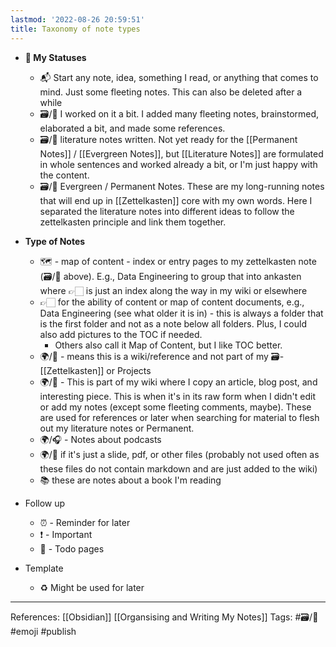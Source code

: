 ```yaml
---
lastmod: '2022-08-26 20:59:51'
title: Taxonomy of note types
---
```


-   **🚦 My Statuses**
    -   📬 Start any note, idea, something I read, or anything that comes to mind. Just some fleeting notes. This can also be deleted after a while
    -   🗃/🌻 I worked on it a bit. I added many fleeting notes, brainstormed, elaborated a bit, and made some references.
    -   🗃/📖 literature notes written. Not yet ready for the [[Permanent Notes]] / [[Evergreen Notes]], but [[Literature Notes]] are formulated in whole sentences and worked already a bit, or I'm just happy with the content.
    -   🗃/🌳 Evergreen / Permanent Notes. These are my long-running notes that will end up in [[Zettelkasten]] core with my own words. Here I separated the literature notes into different ideas to follow the zettelkasten principle and link them together.

- **Type of Notes**
	- 🗺 - map of content - index or entry pages to my zettelkasten note (🗃/🌳 above). E.g., Data Engineering to group that into ankasten where 👉🏻 is just an index along the way in my wiki or elsewhere
	- 👉🏻 for the ability of content or map of content documents, e.g., Data Engineering (see what older it is in) - this is always a folder that is the first folder and not as a note below all folders. Plus, I could also add pictures to the TOC if needed.
		- Others also call it Map of Content, but I like TOC better.
	- 🌍/📝 - means this is a wiki/reference and not part of my 🗃- [[Zettelkasten]] or Projects
	- 🌍/📰 - This is part of my wiki where I copy an article, blog post, and interesting piece. This is when it's in its raw form when I didn't edit or add my notes (except some fleeting comments, maybe). These are used for references or later when searching for material to flesh out my literature notes or Permanent.
	- 🌍/🎧 - Notes about podcasts
	- 🌍/📂 if it's just a slide, pdf, or other files (probably not used often as these files do not contain markdown and are just added to the wiki)
	- 📚 these are notes about a book I'm reading

- Follow up
	- ⏰ - Reminder for later
	- ❗️ - Important
	- 🐝 - Todo pages
- Template
	- ♻️ Might be used for later

---
References: [[Obsidian]] [[Organsising and Writing My Notes]]
Tags: #🗃/🌳 #emoji #publish